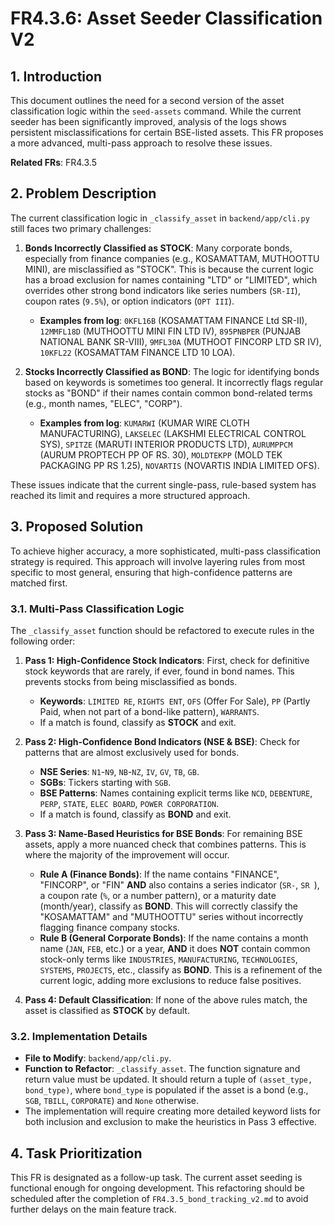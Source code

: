 # FR4.3.6: Asset Seeder Classification V2

## 1. Introduction

This document outlines the need for a second version of the asset classification logic within the `seed-assets` command. While the current seeder has been significantly improved, analysis of the logs shows persistent misclassifications for certain BSE-listed assets. This FR proposes a more advanced, multi-pass approach to resolve these issues.

**Related FRs**: FR4.3.5

## 2. Problem Description

The current classification logic in `_classify_asset` in `backend/app/cli.py` still faces two primary challenges:

1.  **Bonds Incorrectly Classified as STOCK**: Many corporate bonds, especially from finance companies (e.g., KOSAMATTAM, MUTHOOTTU MINI), are misclassified as "STOCK". This is because the current logic has a broad exclusion for names containing "LTD" or "LIMITED", which overrides other strong bond indicators like series numbers (`SR-II`), coupon rates (`9.5%`), or option indicators (`OPT III`).
    *   **Examples from log**: `0KFL16B` (KOSAMATTAM FINANCE Ltd SR-II), `12MMFL18D` (MUTHOOTTU MINI FIN LTD IV), `895PNBPER` (PUNJAB NATIONAL BANK SR-VIII), `9MFL30A` (MUTHOOT FINCORP LTD SR IV), `10KFL22` (KOSAMATTAM FINANCE LTD 10 LOA).

2.  **Stocks Incorrectly Classified as BOND**: The logic for identifying bonds based on keywords is sometimes too general. It incorrectly flags regular stocks as "BOND" if their names contain common bond-related terms (e.g., month names, "ELEC", "CORP").
    *   **Examples from log**: `KUMARWI` (KUMAR WIRE CLOTH MANUFACTURING), `LAKSELEC` (LAKSHMI ELECTRICAL CONTROL SYS), `SPITZE` (MARUTI INTERIOR PRODUCTS LTD), `AURUMPPCM` (AURUM PROPTECH PP OF RS. 30), `MOLDTEKPP` (MOLD TEK PACKAGING PP RS 1.25), `NOVARTIS` (NOVARTIS INDIA LIMITED OFS).

These issues indicate that the current single-pass, rule-based system has reached its limit and requires a more structured approach.

## 3. Proposed Solution

To achieve higher accuracy, a more sophisticated, multi-pass classification strategy is required. This approach will involve layering rules from most specific to most general, ensuring that high-confidence patterns are matched first.

### 3.1. Multi-Pass Classification Logic

The `_classify_asset` function should be refactored to execute rules in the following order:

1.  **Pass 1: High-Confidence Stock Indicators**: First, check for definitive stock keywords that are rarely, if ever, found in bond names. This prevents stocks from being misclassified as bonds.
    *   **Keywords**: `LIMITED RE`, `RIGHTS ENT`, `OFS` (Offer For Sale), `PP` (Partly Paid, when not part of a bond-like pattern), `WARRANTS`.
    *   If a match is found, classify as **STOCK** and exit.

2.  **Pass 2: High-Confidence Bond Indicators (NSE & BSE)**: Check for patterns that are almost exclusively used for bonds.
    *   **NSE Series**: `N1`-`N9`, `NB`-`NZ`, `IV`, `GV`, `TB`, `GB`.
    *   **SGBs**: Tickers starting with `SGB`.
    *   **BSE Patterns**: Names containing explicit terms like `NCD`, `DEBENTURE`, `PERP`, `STATE`, `ELEC BOARD`, `POWER CORPORATION`.
    *   If a match is found, classify as **BOND** and exit.

3.  **Pass 3: Name-Based Heuristics for BSE Bonds**: For remaining BSE assets, apply a more nuanced check that combines patterns. This is where the majority of the improvement will occur.
    *   **Rule A (Finance Bonds)**: If the name contains "FINANCE", "FINCORP", or "FIN" **AND** also contains a series indicator (`SR-`, `SR `), a coupon rate (`%`, or a number pattern), or a maturity date (month/year), classify as **BOND**. This will correctly classify the "KOSAMATTAM" and "MUTHOOTTU" series without incorrectly flagging finance company stocks.
    *   **Rule B (General Corporate Bonds)**: If the name contains a month name (`JAN`, `FEB`, etc.) or a year, **AND** it does **NOT** contain common stock-only terms like `INDUSTRIES`, `MANUFACTURING`, `TECHNOLOGIES`, `SYSTEMS`, `PROJECTS`, etc., classify as **BOND**. This is a refinement of the current logic, adding more exclusions to reduce false positives.

4.  **Pass 4: Default Classification**: If none of the above rules match, the asset is classified as **STOCK** by default.

### 3.2. Implementation Details

*   **File to Modify**: `backend/app/cli.py`.
*   **Function to Refactor**: `_classify_asset`. The function signature and return value must be updated. It should return a tuple of `(asset_type, bond_type)`, where `bond_type` is populated if the asset is a bond (e.g., `SGB`, `TBILL`, `CORPORATE`) and `None` otherwise.
*   The implementation will require creating more detailed keyword lists for both inclusion and exclusion to make the heuristics in Pass 3 effective.

## 4. Task Prioritization

This FR is designated as a follow-up task. The current asset seeding is functional enough for ongoing development. This refactoring should be scheduled after the completion of `FR4.3.5_bond_tracking_v2.md` to avoid further delays on the main feature track.
